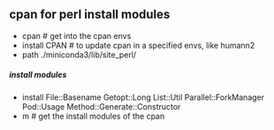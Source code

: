## cpan for perl install modules
- cpan  # get into the cpan envs
- install CPAN # to update cpan in a specified envs, like humann2
- path ./miniconda3/lib/site_perl/ 


##### install modules
- install File::Basename Getopt::Long List::Util Parallel::ForkManager Pod::Usage  Method::Generate::Constructor
- m   # get the install modules of the cpan
